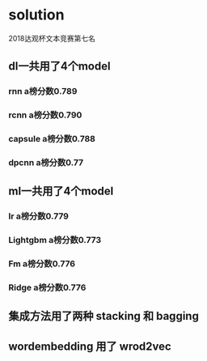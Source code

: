 # solution
2018达观杯文本竞赛第七名

## dl一共用了4个model
### rnn a榜分数0.789
### rcnn a榜分数0.790
### capsule a榜分数0.788
### dpcnn a榜分数0.77

## ml一共用了4个model
### lr a榜分数0.779
### Lightgbm a榜分数0.773
### Fm a榜分数0.776
### Ridge a榜分数0.776

## 集成方法用了两种 stacking 和 bagging
## wordembedding 用了 wrod2vec


